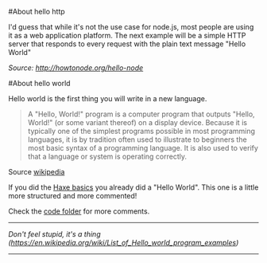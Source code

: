 #About hello http

I'd guess that while it's not the use case for node.js, most people are using it as a web application platform. The next example will be a simple HTTP server that responds to every request with the plain text message "Hello World"

*Source: <http://howtonode.org/hello-node>*


#About hello world

Hello world is the first thing you will write in a new language.

> A "Hello, World!" program is a computer program that outputs "Hello, World!" (or some variant thereof) on a display device. Because it is typically one of the simplest programs possible in most programming languages, it is by tradition often used to illustrate to beginners the most basic syntax of a programming language. It is also used to verify that a language or system is operating correctly.

Source [wikipedia](https://en.wikipedia.org/wiki/%22Hello,_World!%22_program)


If you did the [Haxe basics](../haxe/hello-world.md) you already did a "Hello World".
This one is a little more structured and more commented!

Check the [code folder](https://github.com/MatthijsKamstra/haxejs/tree/master/00helloworld/code) for more comments.

----

*Don't feel stupid, it's a thing (<https://en.wikipedia.org/wiki/List_of_Hello_world_program_examples>)*

---
